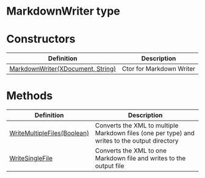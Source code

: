 <a name='T-Vsxmd-MarkdownWriter'></a>
# MarkdownWriter type



# Constructors

| Definition | Description |
|-|-|
| [MarkdownWriter(XDocument, String)](/Vsxmd.MarkdownWriter.md/#M-Vsxmd-MarkdownWriter-#ctor-System-Xml-Linq-XDocument,System-String-) | Ctor for Markdown Writer |

# Methods

| Definition | Description |
|-|-|
| [WriteMultipleFiles(Boolean)](/Vsxmd.MarkdownWriter.md/#M-Vsxmd-MarkdownWriter-WriteMultipleFiles-System-Boolean-) | Converts the XML to multiple Markdown files (one per type) and writes to the output directory |
| [WriteSingleFile](/Vsxmd.MarkdownWriter.md/#M-Vsxmd-MarkdownWriter-WriteSingleFile) | Converts the XML to one Markdown file and writes to the output file |
